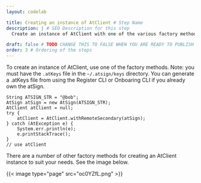 ```yaml
---
layout: codelab

title: Creating an instance of AtClient # Step Name
description: | # SEO Description for this step
  Create an instance of AtClient with one of the various factory methods

draft: false # TODO CHANGE THIS TO FALSE WHEN YOU ARE READY TO PUBLISH THE PAGE
order: 3 # Ordering of the steps
---
```


To create an instance of AtClient, use one of the factory methods. Note: you must have the `.atKeys` file in the `~/.atsign/keys` directory. You can generate a .atKeys file from using the Register CLI or Onboaring CLI if you already own the atSign.

```
String ATSIGN_STR = "@bob";
AtSign atSign = new AtSign(ATSIGN_STR);
AtClient atClient = null;
try {
    atClient = AtClient.withRemoteSecondary(atSign);
} catch (AtException e) {
    System.err.println(e);
    e.printStackTrace();
}
// use atClient
```

There are a number of other factory methods for creating an AtClient instance to suit your needs. See the image below.

{{< image type="page" src="oc0YZfL.png" >}}

